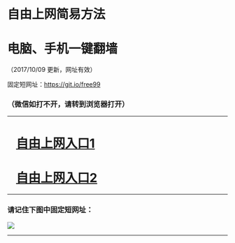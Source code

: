 ﻿# 自由上网简易方法

# 电脑、手机一键翻墙

（2017/10/09 更新，网址有效）

固定短网址：https://git.io/free99

### （微信如打不开，请转到浏览器打开）


***





# &nbsp;&nbsp; <a href="http://ft301865488.fwq-tz-1001.info/fwqtz01.html?t=10090013087 " target="_blank">自由上网入口1</a>
# &nbsp;&nbsp; <a href="http://ft2342416875.fwq-tz-1002.info/fwqtz02.html?t=100900126657 " target="_blank">自由上网入口2</a>
***

### 请记住下图中固定短网址：

<img src="https://s3-us-west-2.amazonaws.com/fwq-1001/yjfq-20170905okok.png" /> 


***

